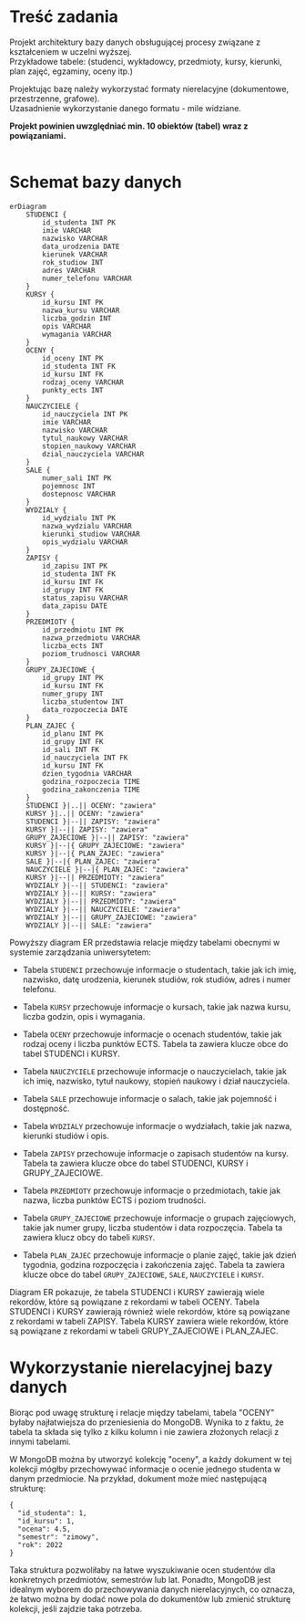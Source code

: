 # Treść zadania
Projekt architektury bazy danych obsługującej procesy związane z kształceniem w uczelni wyższej. <br />
Przykładowe tabele: (studenci, wykładowcy, przedmioty, kursy, kierunki, plan zajęć, egzaminy, oceny itp.)

Projektując bazę należy wykorzystać formaty nierelacyjne (dokumentowe, przestrzenne, grafowe).<br /> 
Uzasadnienie wykorzystanie danego formatu - mile widziane.

**Projekt powinien uwzględniać min. 10 obiektów (tabel) wraz z powiązaniami.** 
<br />
<br />

# Schemat bazy danych
```mermaid
erDiagram
    STUDENCI {
        id_studenta INT PK
        imie VARCHAR
        nazwisko VARCHAR
        data_urodzenia DATE
        kierunek VARCHAR
        rok_studiow INT
        adres VARCHAR
        numer_telefonu VARCHAR
    }
    KURSY {
        id_kursu INT PK
        nazwa_kursu VARCHAR
        liczba_godzin INT
        opis VARCHAR
        wymagania VARCHAR
    }
    OCENY {
        id_oceny INT PK
        id_studenta INT FK
        id_kursu INT FK
        rodzaj_oceny VARCHAR
        punkty_ects INT
    }
    NAUCZYCIELE {
        id_nauczyciela INT PK
        imie VARCHAR
        nazwisko VARCHAR
        tytul_naukowy VARCHAR
        stopien_naukowy VARCHAR
        dzial_nauczyciela VARCHAR
    }
    SALE {
        numer_sali INT PK
        pojemnosc INT
        dostepnosc VARCHAR
    }
    WYDZIALY {
        id_wydzialu INT PK
        nazwa_wydzialu VARCHAR
        kierunki_studiow VARCHAR
        opis_wydzialu VARCHAR
    }
    ZAPISY {
        id_zapisu INT PK
        id_studenta INT FK
        id_kursu INT FK
        id_grupy INT FK
        status_zapisu VARCHAR
        data_zapisu DATE
    }
    PRZEDMIOTY {
        id_przedmiotu INT PK
        nazwa_przedmiotu VARCHAR
        liczba_ects INT
        poziom_trudnosci VARCHAR
    }
    GRUPY_ZAJECIOWE {
        id_grupy INT PK
        id_kursu INT FK
        numer_grupy INT
        liczba_studentow INT
        data_rozpoczecia DATE
    }
    PLAN_ZAJEC {
        id_planu INT PK
        id_grupy INT FK
        id_sali INT FK
        id_nauczyciela INT FK
        id_kursu INT FK
        dzien_tygodnia VARCHAR
        godzina_rozpoczecia TIME
        godzina_zakonczenia TIME
    }
    STUDENCI }|..|| OCENY: "zawiera"
    KURSY }|..|| OCENY: "zawiera"
    STUDENCI }|--|| ZAPISY: "zawiera"
    KURSY }|--|| ZAPISY: "zawiera"
    GRUPY_ZAJECIOWE }|--|| ZAPISY: "zawiera"
    KURSY }|--|{ GRUPY_ZAJECIOWE: "zawiera"
    KURSY }|--|{ PLAN_ZAJEC: "zawiera"
    SALE }|--|{ PLAN_ZAJEC: "zawiera"
    NAUCZYCIELE }|--|{ PLAN_ZAJEC: "zawiera"
    KURSY }|--|| PRZEDMIOTY: "zawiera"
    WYDZIALY }|--|| STUDENCI: "zawiera"
    WYDZIALY }|--|| KURSY: "zawiera"
    WYDZIALY }|--|| PRZEDMIOTY: "zawiera"
    WYDZIALY }|--|| NAUCZYCIELE: "zawiera"
    WYDZIALY }|--|| GRUPY_ZAJECIOWE: "zawiera"
    WYDZIALY }|--|| SALE: "zawiera"
```
Powyższy diagram ER przedstawia relacje między tabelami obecnymi w systemie zarządzania uniwersytetem:

- Tabela `STUDENCI` przechowuje informacje o studentach, takie jak ich imię, nazwisko, datę urodzenia, kierunek studiów, rok studiów, adres i numer telefonu.

- Tabela `KURSY` przechowuje informacje o kursach, takie jak nazwa kursu, liczba godzin, opis i wymagania.

- Tabela `OCENY` przechowuje informacje o ocenach studentów, takie jak rodzaj oceny i liczba punktów ECTS. Tabela ta zawiera klucze obce do tabel STUDENCI i KURSY.

- Tabela `NAUCZYCIELE` przechowuje informacje o nauczycielach, takie jak ich imię, nazwisko, tytuł naukowy, stopień naukowy i dział nauczyciela.

- Tabela `SALE` przechowuje informacje o salach, takie jak pojemność i dostępność.

- Tabela `WYDZIALY` przechowuje informacje o wydziałach, takie jak nazwa, kierunki studiów i opis.

- Tabela `ZAPISY` przechowuje informacje o zapisach studentów na kursy. Tabela ta zawiera klucze obce do tabel STUDENCI, KURSY i GRUPY_ZAJECIOWE.

- Tabela `PRZEDMIOTY` przechowuje informacje o przedmiotach, takie jak nazwa, liczba punktów ECTS i poziom trudności.

- Tabela `GRUPY_ZAJECIOWE` przechowuje informacje o grupach zajęciowych, takie jak numer grupy, liczba studentów i data rozpoczęcia. Tabela ta zawiera klucz obcy do tabeli `KURSY`.

- Tabela `PLAN_ZAJEC` przechowuje informacje o planie zajęć, takie jak dzień tygodnia, godzina rozpoczęcia i zakończenia zajęć. Tabela ta zawiera klucze obce do tabel `GRUPY_ZAJECIOWE`, `SALE`, `NAUCZYCIELE` i `KURSY`.

Diagram ER pokazuje, że tabela STUDENCI i KURSY zawierają wiele rekordów, które są powiązane z rekordami w tabeli OCENY. Tabela STUDENCI i KURSY zawierają również wiele rekordów, które są powiązane z rekordami w tabeli ZAPISY. Tabela KURSY zawiera wiele rekordów, które są powiązane z rekordami w tabeli GRUPY_ZAJECIOWE i PLAN_ZAJEC. 

# Wykorzystanie nierelacyjnej bazy danych

Biorąc pod uwagę strukturę i relacje między tabelami, tabela "OCENY" byłaby najłatwiejsza do przeniesienia do MongoDB.
Wynika to z faktu, że tabela ta składa się tylko z kilku kolumn i nie zawiera złożonych relacji z innymi tabelami.<br /> 

W MongoDB można by utworzyć kolekcję "oceny", a każdy dokument w tej kolekcji mógłby przechowywać informacje o ocenie jednego studenta w danym przedmiocie. Na przykład, dokument może mieć następującą strukturę:

```
{
  "id_studenta": 1,
  "id_kursu": 1,
  "ocena": 4.5,
  "semestr": "zimowy",
  "rok": 2022
}
```


Taka struktura pozwoliłaby na łatwe wyszukiwanie ocen studentów dla konkretnych przedmiotów, semestrów lub lat. Ponadto, MongoDB jest idealnym wyborem do przechowywania danych nierelacyjnych, co oznacza, że łatwo można by dodać nowe pola do dokumentów lub zmienić strukturę kolekcji, jeśli zajdzie taka potrzeba.